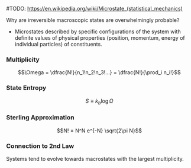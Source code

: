 #TODO: https://en.wikipedia.org/wiki/Microstate_(statistical_mechanics)

Why are irreversible macroscopic states are overwhelmingly probable?
 - Microstates described by specific configurations of the system with definite values of physical properties (position, momentum, energy of individual particles) of constituents.

### Multiplicity
$$\Omega = \dfrac{N!}{n_1!n_2!n_3!...} = \dfrac{N!}{\prod_i n_i!}$$
### State Entropy
$$S \equiv k_b \log \Omega$$

### Sterling Approximation
$$N! = N^N e^{-N} \sqrt{2\pi N}$$

### Connection to 2nd Law
Systems tend to evolve towards macrostates with the largest multiplicity.

